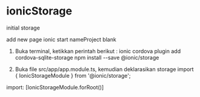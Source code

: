 # ionicStorage
initial storage

add new page ionic start nameProject blank

1. Buka terminal, ketikkan perintah berikut :
ionic cordova plugin add cordova-sqlite-storage
npm install --save @ionic/storage

2. Buka file src/app/app.module.ts, kemudian deklarasikan storage
import { IonicStorageModule } from '@ionic/storage';

import: [IonicStorageModule.forRoot()]

